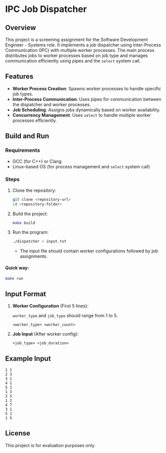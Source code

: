 # IPC Job Dispatcher

## Overview
This project is a screening assignment for the Software Development Engineer - Systems role. It implements a job dispatcher using Inter-Process Communication (IPC) with multiple worker processes. The main process distributes jobs to worker processes based on job type and manages communication efficiently using pipes and the `select` system call.

## Features
- **Worker Process Creation**: Spawns worker processes to handle specific job types.
- **Inter-Process Communication**: Uses pipes for communication between the dispatcher and worker processes.
- **Job Scheduling**: Assigns jobs dynamically based on worker availability.
- **Concurrency Management**: Uses `select` to handle multiple worker processes efficiently.

## Build and Run
### Requirements
- GCC (for C++) or Clang  
- Linux-based OS (for process management and `select` system call)

### Steps
1. Clone the repository:
   ```sh
   git clone <repository-url>
   cd <repository-folder>
   ```
2. Build the project:
   ```sh
   make build
   ```
3. Run the program:
   ```sh
   ./dispatcher < input.txt
   ```
   - The input file should contain worker configurations followed by job assignments.
#### Quick way:
```sh
make run
```

## Input Format
1. **Worker Configuration** (First 5 lines):

    `worker_type` and `job_type` should range from 1 to 5.
   ```
   <worker_type> <worker_count>
   ```
3. **Job Input** (After worker config):
   ```
   <job_type> <job_duration>
   ```

## Example Input
```
1 1
2 3
3 1
4 1
5 1
1 3
2 5
1 2
4 7
3 1
5 1
1 5
```

## License
This project is for evaluation purposes only.

